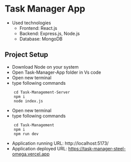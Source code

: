 # Task Manager App

 - Used technologies
   - Frontend: React.js
   - Backend: Express.js, Node.js
   - Database: MongoDB
 ## Project Setup
  - Download Node on your system
  - Open Task-Manager-App folder in Vs code
  - Open new terminal
  - type following commands 

  ```
      cd Task-Management-Server
      npm i
      node index.js
   ```
  - Open new terminal
  - type following commands

  ```
      cd Task-Management
      npm i
      npm run dev
  ``` 
- Application running URL: http://localhost:5173/
- Application deployed URL: https://task-manager-steel-omega.vercel.app
